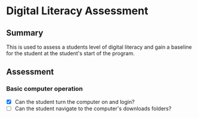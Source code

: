 # Digital Literacy Assessment

## Summary

This is used to assess a students level of digital literacy and gain a baseline for the student at the student's start of the program.

## Assessment

### Basic computer operation

- [x] Can the student turn the computer on and login?
- [ ] Can the student navigate to the computer's downloads folders?
